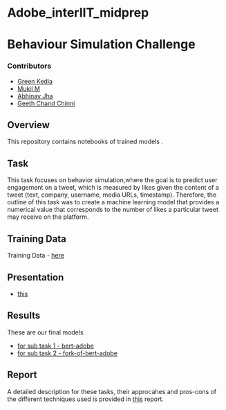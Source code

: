 # Adobe_interIIT_midprep
# Behaviour Simulation Challenge

### Contributors

- [Green Kedia](https://github.com/Green-kedia)
- [Mukil M](https://github.com/Whintyr)
- [Abhinav Jha](https://github.com/Aielite29)
- [Geeth Chand Chinni](https://github.com/Izgeeth)

  
## Overview
This repository contains notebooks of trained models . 

## Task
This task focuses on behavior simulation,where the goal is to predict user engagement on a tweet, which is measured by likes given the content of a tweet (text, company, username, media URLs, timestamp). Therefore, the outline of this task was to create a machine learning model that provides a numerical value that corresponds to the number of likes a particular tweet may receive on the platform.

## Training Data 

Training Data - [here](https://docs.google.com/spreadsheets/d/1oKN_4cMNQHMNrmTSjzKqiJpvDTQA0dAH/edit?usp=drive_link&ouid=101476968084918341858&rtpof=true&sd=true)

## Presentation
- [this](https://drive.google.com/file/d/15EHLhfKUZG6MpFr9Rj_hnpJb-gx2LbRU/view?usp=sharing)

## Results

These are our final models 
- [for sub task 1 - bert-adobe](https://github.com/Izgeeth/Adobe_interIIT_midprep/blob/main/bert-adobe%20(1).ipynb) 
- [for sub task 2 - fork-of-bert-adobe](https://github.com/Izgeeth/Adobe_interIIT_midprep/blob/main/fork-of-bert-adobe.ipynb)

## Report

A detailed description for these tasks, their approcahes and pros-cons of the  different techniques used is provided in [this](https://drive.google.com/file/d/1dlhpXM8WYs28mOWwqkchNw1ogfnf1WRn/view?usp=sharing) report.


